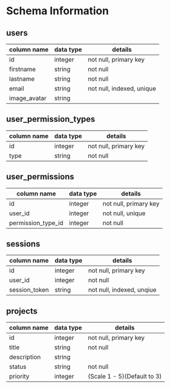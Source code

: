 # Schema Information

## users
column name     | data type | details
----------------|-----------|-----------------------
id              | integer   | not null, primary key
firstname       | string    | not null
lastname        | string    | not null
email           | string    | not null, indexed, unique
image_avatar    | string    |

## user_permission_types
column name     | data type | details
----------------|-----------|-----------------------
id              | integer   | not null, primary key
type            | string    | not null

## user_permissions
column name     | data type | details
----------------|-----------|-----------------------
id              | integer   | not null, primary key
user_id         | integer    | not null, unique
permission_type_id  | integer    | not null

## sessions
column name     | data type | details
----------------|-----------|-----------------------
id              | integer   | not null, primary key
user_id         | integer    | not null
session_token  | string    | not null, indexed, unqiue


## projects
column name     | data type | details
----------------|-----------|-----------------------
id              | integer   | not null, primary key
title         | string    | not null
description  | string    |
status         | string    | not null
priority      | integer     | (Scale 1 - 5)(Default to 3)
